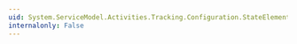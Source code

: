 ```yaml
---
uid: System.ServiceModel.Activities.Tracking.Configuration.StateElement.Name
internalonly: False
---
```

